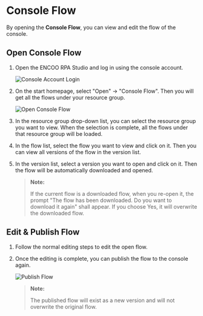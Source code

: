 # Console Flow

By opening the **Console Flow**, you can view and edit the flow of the console.

## Open Console Flow

1. Open the ENCOO RPA Studio and log in using the console account.

    ![Console Account Login](https://docimages.blob.core.chinacloudapi.cn/images/EnglishDocumentImage/logginginbyconsole20210427.png)

2. On the start homepage, select "Open" -> "Console Flow". Then you will get all the flows under your resource group.

    ![Open Console Flow](https://docimages.blob.core.chinacloudapi.cn/images/EnglishDocumentImage/openconsoleflow20210429.png)

3. In the resource group drop-down list, you can select the resource group you want to view. When the selection is complete, all the flows under that resource group will be loaded.

4. In the flow list, select the flow you want to view and click on it. Then you can view all versions of the flow in the version list.

5. In the version list, select a version you want to open and click on it. Then the flow will be automatically downloaded and opened.
   
   > **Note:**
   > 
   > If the current flow is a downloaded flow, when you re-open it, the prompt "The flow has been downloaded. Do you want to download it again" shall appear. If you choose Yes, it will overwrite the downloaded flow.

## Edit \& Publish Flow

1. Follow the normal editing steps to edit the open flow.

2. Once the editing is complete, you can publish the flow to the console again.

    ![Publish Flow](https://docimages.blob.core.chinacloudapi.cn/images/EnglishDocumentImage/publishtoconsole20210429.png)
   
   > **Note:**
   > 
   > The published flow will exist as a new version and will not overwrite the original flow.